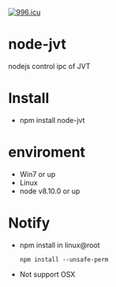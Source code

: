 [![996.icu](https://img.shields.io/badge/link-996.icu-red.svg)](https://996.icu)
# node-jvt
nodejs control ipc of JVT

# Install
* npm install node-jvt
# enviroment
* Win7 or up
* Linux
* node v8.10.0 or up

# Notify
* npm install in linux@root
    ```
    npm install --unsafe-perm
    ```
* Not support OSX
